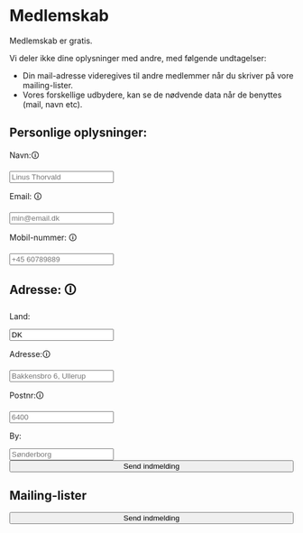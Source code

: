 <form method='post' action='https://kartoteket.alslug.dk/medlemskab/indmeldelse.php'>

# Medlemskab</h1>
Medlemskab er gratis.

Vi deler ikke dine oplysninger med andre, med følgende undtagelser:

* Din mail-adresse videregives til andre medlemmer når du skriver på vore mailing-lister.
* Vores forskellige udbydere, kan se de nødvende data når de benyttes (mail, navn etc).


## Personlige oplysninger:



Navn:<span title='Navn skal oplyses.'>&#128712;</span>

<input name='navn' placeholder='Linus Thorvald'	class='required' />



Email: <span title='
Adressen skal bekræftes.
Du kan logge ind på AlsLUG.dk med alle din mailing-adresse.
Efter tilmeldingen kan du tilføje flere mail-adresser'>
&#128712;
</span>

<input name='email' placeholder='min@email.dk'	class='required' />



Mobil-nummer: <span title='
Mobil-nummeret skal bekræftes via SMS.
Du kan logge ind på AlsLUG.dk med dit telefon-nummer.
Dit mobil-nummer deles ikke med andre.'>
&#128712;
</span>

<input name='mobil' placeholder='+45 60789889'			/>



## Adresse: <span title='Adressen bruges til statistik på vores oversigtskort'> &#128712; </span>



Land:

<input name='land' value='DK'	/>



Adresse:<span title=''>&#128712;</span></div>

<input name='adresse' placeholder='Bakkensbro 6, Ullerup'	/>
					
					
					
Postnr:<span title=''>&#128712;</span>

<input name='postnr' placeholder='6400'				/>



By:

<input name='by' placeholder='Sønderborg'			/>



<input type='submit' name='continue' value='Send indmelding' style='width:100%'	/>



## Mailing-lister
<script src='https://kartoteket.alslug.dk/api/mailinglister/all.js'></script>



<input type='submit' name='continue' value='Send indmelding' style='width:100%'	/>



